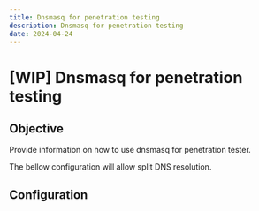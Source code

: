 ```yaml
---
title: Dnsmasq for penetration testing
description: Dnsmasq for penetration testing
date: 2024-04-24
---
```

# [WIP] Dnsmasq for penetration testing

## Objective

Provide information on how to use dnsmasq for penetration tester. 

The bellow configuration will allow split DNS resolution.

## Configuration


